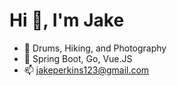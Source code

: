 # Hi 👋, I'm Jake

- 👀 Drums, Hiking, and Photography
- 🌱 Spring Boot, Go, Vue.JS
- 📫 jakeperkins123@gmail.com

<!---
Jakeperkins123/Jakeperkins123 is a ✨ special ✨ repository because its `README.md` (this file) appears on your GitHub profile.
You can click the Preview link to take a look at your changes.
--->
